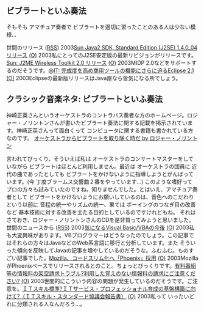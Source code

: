 ## ビブラートといふ奏法

そもそも アマチュア奏者で ビブラートを適切に習ったことのある人は少ない模様…







世間のリリース ([RSS](ig030405-release.xml)) 2003[Sun Java2 SDK, Standard Edition (J2SE) 1.4.0_04 リリース](http://java.sun.com/products/archive/j2se/1.4.0_04/) [(O)](http://java.sun.com/products/archive/j2se/1.4.0_04/) 2003私にとってのJ2SE安定版の最新リビジョンがリリースです。[Sun: J2ME Wireless Toolkit 2.0 リリース](http://java.sun.com/products/j2mewtoolkit/) [(O)](http://java.sun.com/products/j2mewtoolkit/) 2003MIDP 2.0などをサポートするのだそうです。[@IT: 完成度を高め商用ツールの機能にさらに迫るEclipse 2.1](http://www.atmarkit.co.jp/fjava/products/eclipse21/eclipse21_1.html) [(O)](http://www.atmarkit.co.jp/fjava/products/eclipse21/eclipse21_1.html) 2003Eclipseの最新版リリースはJava屋なら皆気になる所でしょう。

## クラシック音楽ネタ: ビブラートといふ奏法


神崎正英さんというオーケストラのコントラバス奏者な方のホームページ。ロジャー・ノリントンさんが書いたビブラート奏法に関する記載を掲示されています。神崎正英さんって面白くって
コンピュータに関する書籍も書かれている方なのです。
[オーケストラからビブラートを取り除く時だ by ロジャー・ノリントン](http://www.kanzaki.com/norrington/roger-nyt200302.html)


言われてびっくり、そういえば私は オーケストラのコンサートマスターをしていながら
ビブラートはほとんど利用しません。最近は オーケストラの団員に 近代の曲であったとしても
ビブラートをかけないように指導しようとがんばっています。(今 丁度ブラームス交響曲２番をやっています…)
このような嗜好って プロの方々も試みていたのですね。知りませんでした。とはいえ、アマチュア奏者として
ビブラートをかけないようにお願いしているのは、音色へのこだわりという以前に
音程の統一やリズムの統一、果ては ボーイングのつなぎ目の改善など 基本技術に対する改善を主たる目的としているのですけれどもね。
それはさておき、ロジャー・ノリントンさんのCDを是非買ってみようと思いました。
世間のニュースから ([RSS](ig030405-news.xml)) 2003[気になるVisual Basic/VBAの今後](http://itpro.nikkeibp.co.jp/free/ITPro/OPINION/20030331/1/) [(O)](http://itpro.nikkeibp.co.jp/free/ITPro/OPINION/20030331/1/) 2003私も大変興味があります。VBプログラマーはどうなったのでしょう。この記事ではそれらの方々はJavaなどのWeb系言語に移行と分析しています。また そういった傾向を反映してJavaの記事を増やしているのだそうな。ふむふむ。ものすごい記事でした。[Mozilla、コードスリム化へ「Phoenix」採用](http://www.zdnet.co.jp/news/0304/04/nebt_07.html) [(O)](http://www.zdnet.co.jp/news/0304/04/nebt_07.html) 2003MozillaがPhoenixベースでリリースされるとのこと。ちょっとびっくりです。[有料番組等の情報料の架空請求トラブル?利用した覚えのない情報料の請求にご注意ください?](http://www.soumu.go.jp/s-news/2003/030402_1.html) [(O)](http://www.soumu.go.jp/s-news/2003/030402_1.html) 2003世間的にこういう内容の問題が発生しているのだそうです。ご注意を。[ＩＴスキル標準?ＩＴサービス・プロフェッショナル育成の基盤構築に向けて?（ＩＴスキル・スタンダード協議会報告書）](http://www.meti.go.jp/report/data/g21226aj.html) [(O)](http://www.meti.go.jp/report/data/g21226aj.html) 2003私って いったいどれに分類される人なんだろう…。